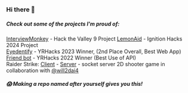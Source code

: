 ### Hi there 👋

##### Check out some of the projects I'm proud of:
[InterviewMonkey](https://github.com/Arihan10/InterviewMonkey) - Hack the Valley 9 Project
[LemonAid](https://github.com/1spyral/LemonAid) - Ignition Hacks 2024 Project  
[Eyedentify](https://github.com/andrewchu16/eyedentify) - YRHacks 2023 Winner, (2nd Place Overall, Best Web App)  
[Friend bot](https://github.com/andrewchu16/friend-bot) - YRHacks 2022 Winner (Best Use of API)  
Raider Strike: [Client](https://github.com/1spyral/RaiderStrike-Client) - [Server](https://github.com/Lolz247/RaiderStrike-Server) - socket server 2D shooter game in collaboration with [@will2dai4](https://github.com/will2dai4)

##### 😱 Making a repo named after yourself gives you this!

<!--
**1spyral/1spyral** is a ✨ _special_ ✨ repository because its `README.md` (this file) appears on your GitHub profile.

Here are some ideas to get you started:

- 🔭 I’m currently working on ...
- 🌱 I’m currently learning ...
- 👯 I’m looking to collaborate on ...
- 🤔 I’m looking for help with ...
- 💬 Ask me about ...
- 📫 How to reach me: ...
- 😄 Pronouns: ...
- ⚡ Fun fact: ...
-->
